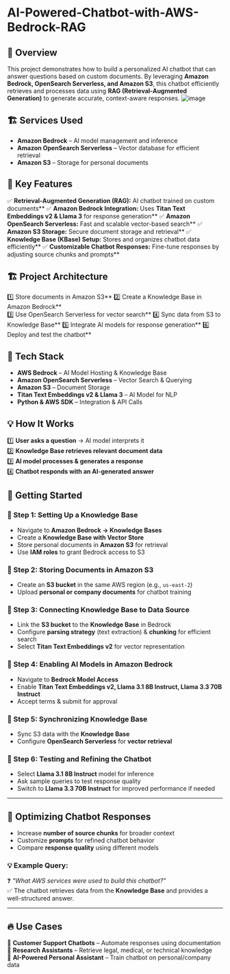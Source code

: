 # AI-Powered-Chatbot-with-AWS-Bedrock-RAG

## 🚀 Overview
This project demonstrates how to build a personalized AI chatbot that can answer questions based on custom documents. By leveraging **Amazon Bedrock, OpenSearch Serverless, and Amazon S3**, this chatbot efficiently retrieves and processes data using **RAG (Retrieval-Augmented Generation)** to generate accurate, context-aware responses.
![image](https://github.com/user-attachments/assets/86799a7c-5a14-4876-9dcb-42a02a7e3152)

## 🏗️ Services Used
- **Amazon Bedrock** – AI model management and inference
- **Amazon OpenSearch Serverless** – Vector database for efficient retrieval
- **Amazon S3** – Storage for personal documents

## 📌 Key Features
✅ **Retrieval-Augmented Generation (RAG):** AI chatbot trained on custom documents**
✅ **Amazon Bedrock Integration:** Uses **Titan Text Embeddings v2 & Llama 3** for response generation**
✅ **Amazon OpenSearch Serverless:** Fast and scalable vector-based search**
✅ **Amazon S3 Storage:** Secure document storage and retrieval**
✅ **Knowledge Base (KBase) Setup:** Stores and organizes chatbot data efficiently**
✅ **Customizable Chatbot Responses:** Fine-tune responses by adjusting source chunks and prompts**

## 🏗 Project Architecture  
1️⃣ Store documents in Amazon S3**
2️⃣ Create a Knowledge Base in Amazon Bedrock**  
3️⃣ Use OpenSearch Serverless for vector search** 
4️⃣ Sync data from S3 to Knowledge Base**
5️⃣ Integrate AI models for response generation**
6️⃣ Deploy and test the chatbot**


## 🔧 Tech Stack  
- **AWS Bedrock** – AI Model Hosting & Knowledge Base  
- **Amazon OpenSearch Serverless** – Vector Search & Querying  
- **Amazon S3** – Document Storage  
- **Titan Text Embeddings v2 & Llama 3** – AI Model for NLP  
- **Python & AWS SDK** – Integration & API Calls  

## 💡 How It Works  
1️⃣ **User asks a question** → AI model interprets it  
2️⃣ **Knowledge Base retrieves relevant document data**  
3️⃣ **AI model processes & generates a response**  
4️⃣ **Chatbot responds with an AI-generated answer**  

## 🚀 Getting Started  
### 🔹 Step 1: Setting Up a Knowledge Base
- Navigate to **Amazon Bedrock → Knowledge Bases**
- Create a **Knowledge Base with Vector Store**
- Store personal documents in **Amazon S3** for retrieval
- Use **IAM roles** to grant Bedrock access to S3

### 🔹 Step 2: Storing Documents in Amazon S3
- Create an **S3 bucket** in the same AWS region (e.g., `us-east-2`)
- Upload **personal or company documents** for chatbot training

### 🔹 Step 3: Connecting Knowledge Base to Data Source
- Link the **S3 bucket** to the **Knowledge Base** in Bedrock
- Configure **parsing strategy** (text extraction) & **chunking** for efficient search
- Select **Titan Text Embeddings v2** for vector representation

### 🔹 Step 4: Enabling AI Models in Amazon Bedrock
- Navigate to **Bedrock Model Access**
- Enable **Titan Text Embeddings v2, Llama 3.1 8B Instruct, Llama 3.3 70B Instruct**
- Accept terms & submit for approval

### 🔹 Step 5: Synchronizing Knowledge Base
- Sync S3 data with the **Knowledge Base**
- Configure **OpenSearch Serverless** for **vector retrieval**

### 🔹 Step 6: Testing and Refining the Chatbot
- Select **Llama 3.1 8B Instruct** model for inference
- Ask sample queries to test response quality
- Switch to **Llama 3.3 70B Instruct** for improved performance if needed

---

## 🎯 Optimizing Chatbot Responses
- Increase **number of source chunks** for broader context
- Customize **prompts** for refined chatbot behavior
- Compare **response quality** using different models

### 💡 Example Query:
❓ *"What AWS services were used to build this chatbot?"*  
✅ The chatbot retrieves data from the **Knowledge Base** and provides a well-structured answer.

---
## 🔥 Use Cases  
🔹 **Customer Support Chatbots** – Automate responses using documentation  
🔹 **Research Assistants** – Retrieve legal, medical, or technical knowledge  
🔹 **AI-Powered Personal Assistant** – Train chatbot on personal/company data  


